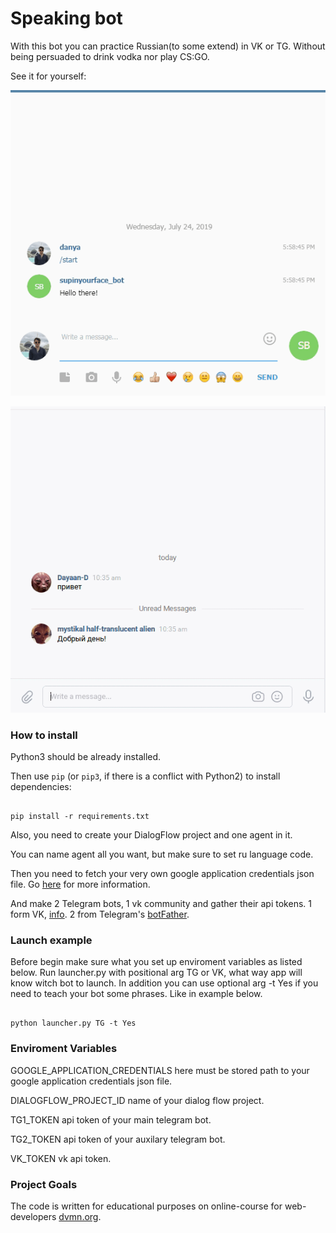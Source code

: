 # Speaking bot
With this bot you can practice Russian(to some extend) in VK or TG. Without being persuaded to drink vodka nor play CS:GO.

See it for yourself:





<p align="center">
  <img src="https://github.com/killthebee/this_bot_can_speak/blob/master/gifs/%D1%82%D0%B3%D0%B1%D0%BE%D1%82.gif"/>
</p>




<p align="center">
  <img src="https://github.com/killthebee/this_bot_can_speak/blob/master/gifs/%D0%B2%D0%BA%D0%B1%D0%BE%D1%82.gif"/>
</p>




### How to install

Python3 should be already installed.

Then use `pip` (or `pip3`, if there is a conflict with Python2) to install dependencies:

```

pip install -r requirements.txt

```
Also, you need to create your DialogFlow project and one agent in it.

You can name agent all you want, but make sure to set ru language code.

Then you need to fetch your very own google application credentials json file. Go [here](https://cloud.google.com/docs/authentication/getting-started) for more information.

And make 2 Telegram bots, 1 vk community and gather their api tokens. 1 form VK, [info](https://vk.com/dev/bots_docs?f=1.1.%2B%D0%9F%D0%BE%D0%BB%D1%83%D1%87%D0%B5%D0%BD%D0%B8%D0%B5%2B%D0%BA%D0%BB%D1%8E%D1%87%D0%B0%2B%D0%B4%D0%BE%D1%81%D1%82%D1%83%D0%BF%D0%B0). 2 from Telegram's [botFather](https://medium.com/shibinco/create-a-telegram-bot-using-botfather-and-get-the-api-token-900ba00e0f39).


### Launch example

Before begin make sure what you set up enviroment variables as listed below.
Run launcher.py with positional arg TG or VK, what way app will know witch bot to launch. In addition you can use optional arg -t Yes if you need to teach your bot some phrases. Like in example below.
```

python launcher.py TG -t Yes

```


### Enviroment Variables

GOOGLE_APPLICATION_CREDENTIALS here must be stored path to your google application credentials json file.

DIALOGFLOW_PROJECT_ID name of your dialog flow project.

TG1_TOKEN api token of your main telegram bot.

TG2_TOKEN api token of your auxilary telegram bot.

VK_TOKEN vk api token.

### Project Goals

The code is written for educational purposes on online-course for web-developers [dvmn.org](https://dvmn.org/).
